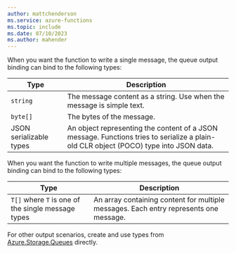 ```yaml
---
author: mattchenderson
ms.service: azure-functions
ms.topic: include
ms.date: 07/10/2023
ms.author: mahender
---
```


When you want the function to write a single message, the queue output binding can bind to the following types:

| Type | Description |
| --- | --- |
| `string` | The message content as a string. Use when the message is simple text. |
| `byte[]` | The bytes of the message. |
| JSON serializable types | An object representing the content of a JSON message. Functions tries to serialize a plain-old CLR object (POCO) type into JSON data. |

When you want the function to write multiple messages, the queue output binding can bind to the following types:

| Type | Description |
| --- | --- |
| `T[]` where `T` is one of the single message types | An array containing content for multiple messages. Each entry represents one message. | 

For other output scenarios, create and use types from [Azure.Storage.Queues] directly.

[Azure.Storage.Queues]: /dotnet/api/azure.storage.queues
